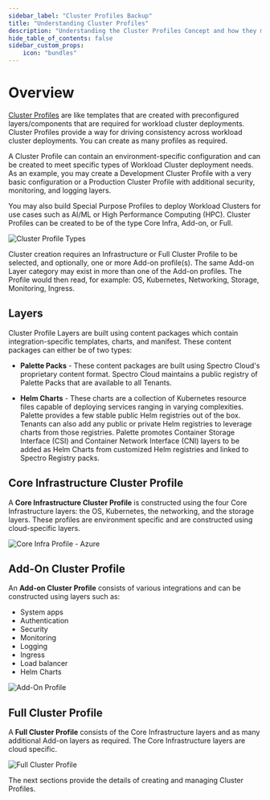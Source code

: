 ```yaml
---
sidebar_label: "Cluster Profiles Backup"
title: "Understanding Cluster Profiles"
description: "Understanding the Cluster Profiles Concept and how they make Spectro Cloud powerful"
hide_table_of_contents: false
sidebar_custom_props: 
    icon: "bundles"
---
```




# Overview


[Cluster Profiles](/glossary-all#cluster-profile) are like templates that are created with preconfigured layers/components that are required for 
workload cluster deployments. Cluster Profiles provide a way for driving consistency across workload cluster 
deployments. You can create as many profiles as required. 

A Cluster Profile can contain an environment-specific configuration and can be created to meet specific types of Workload Cluster deployment needs. As an example, you may create a Development Cluster Profile with a very basic configuration or a Production Cluster Profile with additional security, monitoring, and logging layers. 

You may also build Special Purpose Profiles to deploy Workload Clusters for use cases such as AI/ML or High Performance Computing (HPC). Cluster Profiles can be created to be of the type Core Infra, Add-on, or Full.

![Cluster Profile Types](/cluster_profiles.png)

Cluster creation requires an Infrastructure or Full Cluster Profile to be selected, and optionally, one or more Add-on profile(s).  The same Add-on Layer category may exist in more than one of the Add-on profiles. The Profile would then read, for example: OS, Kubernetes, Networking, Storage, Monitoring, Ingress.

## Layers

Cluster Profile Layers are built using content packages which contain integration-specific templates, charts, and manifest. These content packages can either be of two types:

 * **Palette Packs** - These content packages are built using Spectro Cloud's proprietary content format. Spectro Cloud maintains a public registry of Palette Packs that are available to all Tenants.


 * **Helm Charts** - These charts are a collection of Kubernetes resource files capable of deploying services ranging in varying complexities. Palette provides a few stable public Helm registries out of the box. Tenants can also add any public or private Helm registries to leverage charts from those registries. Palette promotes Container Storage Interface (CSI) and Container Network Interface (CNI) layers to be added as Helm Charts from customized Helm registries and linked to Spectro Registry packs. 

## Core Infrastructure Cluster Profile

A **Core Infrastructure Cluster Profile** is constructed using the four Core Infrastructure layers: the OS, Kubernetes, the networking, and the storage layers. These profiles are environment specific and are constructed using cloud-specific layers.

![Core Infra Profile - Azure](/cluster_profile_azure.png)

## Add-On Cluster Profile

An **Add-on Cluster Profile** consists of various integrations and can be constructed using layers such as:

- System apps
- Authentication
- Security
- Monitoring
- Logging
- Ingress
- Load balancer
- Helm Charts

![Add-On Profile](/addon_profile.png)

## Full Cluster Profile

A **Full Cluster Profile** consists of the Core Infrastructure layers and as many additional Add-on layers as required. The Core Infrastructure layers are cloud specific.

![Full Cluster Profile](/full_profile.png)

The next sections provide the details of creating and managing Cluster Profiles.


<br />
